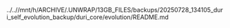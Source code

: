 ../..//mnt/h/ARCHIVE/.UNWRAP/13GB_FILES/backups/20250728_134105_duri_self_evolution_backup/duri_core/evolution/README.md